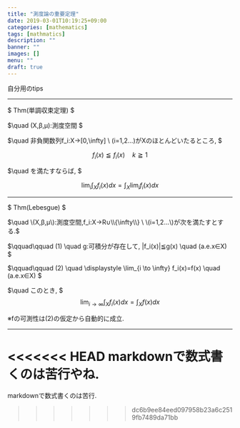 ```yaml
---
title: "測度論の重要定理"
date: 2019-03-01T10:19:25+09:00
categories: [mathematics]
tags: [mathmatics]
description: ""
banner: ""
images: []
menu: ""
draft: true
---
```


自分用のtips  

---
$ Thm(単調収束定理) $

$\quad \(X,β,μ\):測度空間 $

$\quad 非負関数列f_i:X→[0,\infty] \ \(i=1,2...\)がXのほとんどいたるところ, $

$$ f_i(x)≦f_i(x) \quad k≧1 $$

$\quad を満たすならば, $

$$ \lim_i \int_X f_i(x)dx = \int_X \lim_i f_i(x)dx $$

---

$ Thm(Lebesgue) $

$\quad \(X,β,μ\):測度空間,f_i:X→R∪\\{\infty\\} \  \(i=1,2...\)が次を満たすとする.$  

$\qquad\qquad \(1\) \quad g:可積分が存在して, \|f_i(x)\|≦g(x) \quad \(a.e.x∈X\) $

$\qquad\qquad \(2\) \quad \displaystyle \lim_{i \to \infty} f_i(x)=f(x) \quad \(a.e.x∈X\) $

$\quad このとき, $
$$ \displaystyle \lim_{i\rightarrow\infty}\int_X f_i(x)dx = \int_X f(x)dx $$

※fの可測性は(2)の仮定から自動的に成立.

---
<<<<<<< HEAD
markdownで数式書くのは苦行やね.
=======



markdownで数式書くのは苦行.
>>>>>>> dc6b9ee84eed097958b23a6c2519fb7489da71bb

